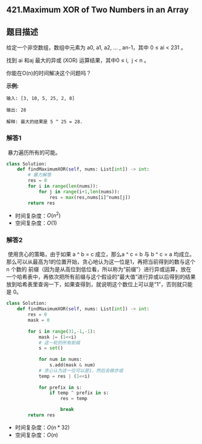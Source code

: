 ## 421.Maximum XOR of Two Numbers in an Array

## 题目描述

给定一个非空数组，数组中元素为 a0, a1, a2, … , an-1，其中 0 ≤ ai < 231 。

找到 ai 和aj 最大的异或 (XOR) 运算结果，其中0 ≤ i,  j < n 。

你能在O(n)的时间解决这个问题吗？

**示例:**

```
输入: [3, 10, 5, 25, 2, 8]

输出: 28

解释: 最大的结果是 5 ^ 25 = 28.
```



### 解答1

​	暴力遍历所有的可能。

```python
class Solution:
    def findMaximumXOR(self, nums: List[int]) -> int:
        # 暴力解答
        res = 0
        for i in range(len(nums)):
            for j in range(i+1,len(nums)):
                res = max(res,nums[i]^nums[j])
        return res
```

- 时间复杂度：$O(n^2)$
- 空间复杂度：$O(1)$	



### 解答2

​	使用贪心的策略，由于如果 a ^ b = c 成立，那么a ^ c = b 与 b ^ c = a 均成立。那么可以从最高为1的位置开始，贪心地认为这一位是1，再把当前得到的数与这个 n 个数的 前缀（因为是从高位到低位看，所以称为“前缀”）进行异或运算，放在一个哈希表中，再依次把所有前缀与这个假设的“最大值”进行异或以后得到的结果放到哈希表里查询一下，如果查得到，就说明这个数位上可以是“1”，否则就只能是 0。

```python
class Solution:
    def findMaximumXOR(self, nums: List[int]) -> int:
        res = 0
        mask = 0
        
        for i in range(31,-1,-1):
            mask |= (1<<i)
            # 这一轮的所有前缀
            s = set()
            
            for num in nums:
                s.add(mask & num)
            # 贪心认为这一位可以是1，然后去做亦或
            temp = res | (1<<i)
            
            for prefix in s:
                if temp ^ prefix in s:
                    res = temp

                    break
        return res
```

- 时间复杂度：$O(n*32)$
- 空间复杂度：$O(n)$



